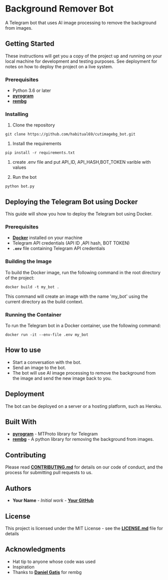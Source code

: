 # **Background Remover Bot**

A Telegram bot that uses AI image processing to remove the background from images.

## **Getting Started**

These instructions will get you a copy of the project up and running on your local machine for development and testing purposes. See deployment for notes on how to deploy the project on a live system.

### **Prerequisites**

- Python 3.6 or later
- **[pyrogram](https://github.com/pyrogram/pyrogram)**
- **[rembg](https://pypi.org/project/rembg/)**

### **Installing**

1. Clone the repository

```
git clone https://github.com/habitual69/cutimagebg_bot.git
```

1. Install the requirements

```
pip install -r requirements.txt
```

1. create .env file and put API_ID, API_HASH,BOT_TOKEN varible with values

2. Run the bot

```
python bot.py
```

## **Deploying the Telegram Bot using Docker**

This guide will show you how to deploy the Telegram bot using Docker.

### **Prerequisites**

- **[Docker](https://www.docker.com/)** installed on your machine
- Telegram API credentials (API ID ,API hash, BOT TOKEN)
- **`.env`** file containing Telegram API credentials

### **Building the Image**

To build the Docker image, run the following command in the root directory of the project:

```
docker build -t my_bot .
```

This command will create an image with the name 'my_bot' using the current directory as the build context.

### **Running the Container**

To run the Telegram bot in a Docker container, use the following command:

```
docker run -it --env-file .env my_bot
```



## **How to use**

- Start a conversation with the bot.
- Send an image to the bot.
- The bot will use AI image processing to remove the background from the image and send the new image back to you.

## **Deployment**

The bot can be deployed on a server or a hosting platform, such as Heroku.

## **Built With**

- **[pyrogram](https://github.com/pyrogram/pyrogram)** - MTProto library for Telegram
- **[rembg](https://pypi.org/project/rembg/)** - A python library for removing the background from images.

## **Contributing**

Please read **[CONTRIBUTING.md](https://gist.github.com/PurpleBooth/b24679402957c63ec426)** for details on our code of conduct, and the process for submitting pull requests to us.

## **Authors**

- **Your Name** - *Initial work* - **[Your GitHub](https://github.com/habitual69)**

## **License**

This project is licensed under the MIT License - see the **[LICENSE.md](https://raw.githubusercontent.com/git/git-scm.com/main/MIT-LICENSE.txt)** file for details

## **Acknowledgments**

- Hat tip to anyone whose code was used
- Inspiration
- Thanks to **[Daniel Gatis](https://github.com/danielgatis)** for rembg